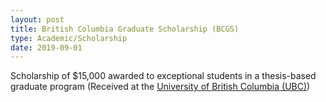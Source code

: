 ```yaml
---
layout: post
title: British Columbia Graduate Scholarship (BCGS)
type: Academic/Scholarship
date: 2019-09-01
---
```


Scholarship of $15,000 awarded to exceptional students in a thesis-based graduate program (Received at the [University of British Columbia (UBC)](https://www.ubc.ca/))
